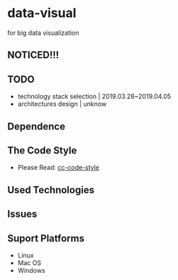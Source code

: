 # data-visual
for big data visualization

## NOTICED!!!
  

## TODO
- technology stack selection | 2019.03.28~2019.04.05
- architectures design | unknow

## Dependence

## The Code Style
- Please Read: [cc-code-style](https://github.com/hello-chenchen/cc-code-style)

## Used Technologies

## Issues

## Suport Platforms
- Linux
- Mac OS
- Windows
